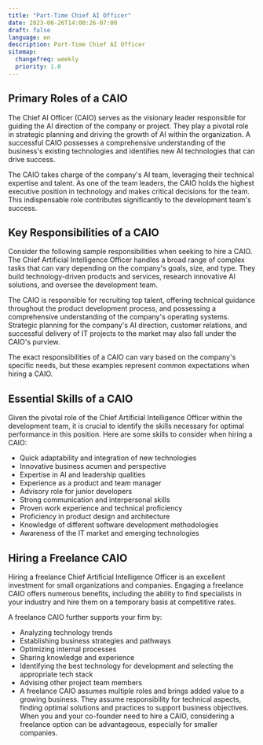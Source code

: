 ```yaml
---
title: "Part-Time Chief AI Officer"
date: 2023-06-26T14:00:26-07:00
draft: false
language: en
description: Part-Time Chief AI Officer
sitemap:
  changefreq: weekly
  priority: 1.0
---
```


## Primary Roles of a CAIO ##

The Chief AI Officer (CAIO) serves as the visionary leader responsible for guiding the AI direction of the company or project. They play a pivotal role in strategic planning and driving the growth of AI within the organization. A successful CAIO possesses a comprehensive understanding of the business's existing technologies and identifies new AI technologies that can drive success.

The CAIO takes charge of the company's AI team, leveraging their technical expertise and talent. As one of the team leaders, the CAIO holds the highest executive position in technology and makes critical decisions for the team. This indispensable role contributes significantly to the development team's success.

## Key Responsibilities of a CAIO ##
Consider the following sample responsibilities when seeking to hire a CAIO. The Chief Artificial Intelligence Officer handles a broad range of complex tasks that can vary depending on the company's goals, size, and type. They build technology-driven products and services, research innovative AI solutions, and oversee the development team.

The CAIO is responsible for recruiting top talent, offering technical guidance throughout the product development process, and possessing a comprehensive understanding of the company's operating systems. Strategic planning for the company's AI direction, customer relations, and successful delivery of IT projects to the market may also fall under the CAIO's purview.

The exact responsibilities of a CAIO can vary based on the company's specific needs, but these examples represent common expectations when hiring a CAIO.

## Essential Skills of a CAIO ##
Given the pivotal role of the Chief Artificial Intelligence Officer within the development team, it is crucial to identify the skills necessary for optimal performance in this position. Here are some skills to consider when hiring a CAIO:

- Quick adaptability and integration of new technologies
- Innovative business acumen and perspective
- Expertise in AI and leadership qualities
- Experience as a product and team manager
- Advisory role for junior developers
- Strong communication and interpersonal skills
- Proven work experience and technical proficiency
- Proficiency in product design and architecture
- Knowledge of different software development methodologies
- Awareness of the IT market and emerging technologies

## Hiring a Freelance CAIO ##

Hiring a freelance Chief Artificial Intelligence Officer is an excellent investment for small organizations and companies. Engaging a freelance CAIO offers numerous benefits, including the ability to find specialists in your industry and hire them on a temporary basis at competitive rates.

A freelance CAIO further supports your firm by:

- Analyzing technology trends
- Establishing business strategies and pathways
- Optimizing internal processes
- Sharing knowledge and experience
- Identifying the best technology for development and selecting the appropriate tech stack
- Advising other project team members
- A freelance CAIO assumes multiple roles and brings added value to a growing business. They assume responsibility for technical aspects, finding optimal solutions and practices to support business objectives. When you and your co-founder need to hire a CAIO, considering a freelance option can be advantageous, especially for smaller companies.
